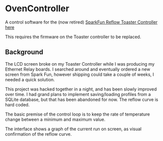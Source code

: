 OvenController
==============

A control software for the (now retired) [SparkFun Reflow Toaster Controller here](https://www.sparkfun.com/products/retired/81)

This requires the firmware on the Toaster controller to be replaced.

Background
----------

The LCD screen broke on my Toaster Controller while I was producing my Ethernet Relay boards. I searched around and eventually ordered a new screen from Spark Fun, however shipping could take a couple of weeks, I needed a quick solution.

This project was hacked together in a night, and has been slowly improved over time. I had grand plans to implement saving/loading profiles from a SQLite database, but that has been abandoned for now. The reflow curve is hard coded.

The basic premise of the control loop is to keep the rate of temperature change between a minimum and maximum value.

The interface shows a graph of the current run on screen, as visual confirmation of the reflow curve.